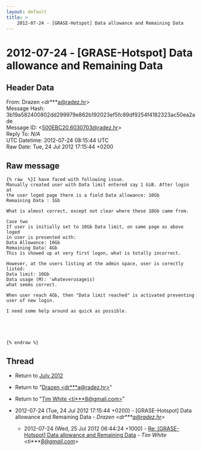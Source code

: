 ```yaml
---
layout: default
title: >
    2012-07-24 - [GRASE-Hotspot] Data allowance and Remaining Data
---
```


# 2012-07-24 - [GRASE-Hotspot] Data allowance and Remaining Data

## Header Data

From: Drazen \<dr***a@radez.hr\><br>
Message Hash: 3b19a582400802dd299979e862b192023ef5fc89df9254f4182323ac50ea2ade<br>
Message ID: \<500EBC20.6030703@radez.hr\><br>
Reply To: _N/A_<br>
UTC Datetime: 2012-07-24 08:15:44 UTC<br>
Raw Date: Tue, 24 Jul 2012 17:15:44 +0200<br>

## Raw message

```
{% raw  %}I have faced with following issue.
Manually created user with Data limit entered say 1 GiB. After login at 
the user loged page there is a field Data allowance: 10Gb
Remaining Data : 1Gb

What is almost correct, except not clear where these 10Gb came from.

Case two
If user is initially set to 10Gb Data limit, on same page as above loged 
in user is presented with:
Data Allowance: 10Gb
Remaining Data: 4Gb
This is showed up at very first logon, what is totally incorrect.

However, at the users listing at the admin space, user is corectly listed:
Data limit: 10Gb
Data usage (M): 'whateverusageis)
what seems correct.

When user reach 4Gb, then "Data limit reached" is activated preventing 
user of new login.

I need some help around as quick as possible.





{% endraw %}
```

## Thread

+ Return to [July 2012](/archive/2012/07)

+ Return to "[Drazen <dr***a<span>@</span>radez.hr>](/authors/dr___a_at_radez_hr)"
+ Return to "[Tim White <ti***8<span>@</span>gmail.com>](/authors/ti___8_at_gmail_com)"

+ 2012-07-24 (Tue, 24 Jul 2012 17:15:44 +0200) - [GRASE-Hotspot] Data allowance and Remaining Data - _Drazen \<dr***a@radez.hr\>_
  + 2012-07-24 (Wed, 25 Jul 2012 06:44:24 +1000) - [Re: [GRASE-Hotspot] Data allowance and Remaining Data](/archive/2012/07/0791aea38c6ff27241d3f81779fb50606729dfaa6381c9e98b9c8f731865b605) - _Tim White \<ti***8@gmail.com\>_

